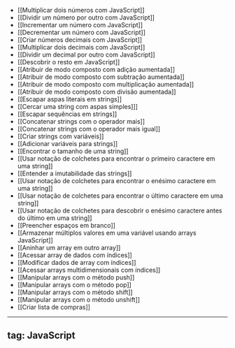 
- [[Multiplicar dois números com JavaScript]]
- [[Dividir um número por outro com JavaScript]]
- [[Incrementar um número com JavaScript]]
- [[Decrementar um número com JavaScript]]
- [[Criar números decimais com JavaScript]]
- [[Multiplicar dois decimais com JavaScript]]
- [[Dividir um decimal por outro com JavaScript]]
- [[Descobrir o resto em JavaScript]]
- [[Atribuir de modo composto com adição aumentada]]
- [[Atribuir de modo composto com subtração aumentada]]
- [[Atribuir de modo composto com multiplicação aumentada]]
- [[Atribuir de modo composto com divisão aumentada]]
- [[Escapar aspas literais em strings]]
- [[Cercar uma string com aspas simples]]]
- [[Escapar sequências em strings]]
- [[Concatenar strings com o operador mais]]
- [[Concatenar strings com o operador mais igual]]
- [[Criar strings com variáveis]]
- [[Adicionar variáveis para strings]]
- [[Encontrar o tamanho de uma string]]
- [[Usar notação de colchetes para encontrar o primeiro caractere em uma string]]
- [[Entender a imutabilidade das strings]]
- [[Usar notação de colchetes para encontrar o enésimo caractere em uma string]]
- [[Usar notação de colchetes para encontrar o último caractere em uma string]]
- [[Usar notação de colchetes para descobrir o enésimo caractere antes do último em uma string]]
- [[Preencher espaços em branco]]
- [[Armazenar múltiplos valores em uma variável usando arrays JavaScript]]
- [[Aninhar um array em outro array]]
- [[Acessar array de dados com índices]]
- [[Modificar dados de array com índices]]
- [[Acessar arrays multidimensionais com índices]]
- [[Manipular arrays com o método push]]
- [[Manipular arrays com o método pop]]
- [[Manipular arrays com o método shift]]
- [[Manipular arrays com o método unshift]]
- [[Criar lista de compras]]

---
tag: JavaScript
---
